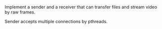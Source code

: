Implement a sender and a receiver that can transfer files and stream video by raw frames.

Sender accepts multiple connections by pthreads.
